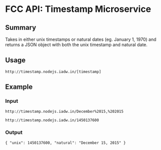 # FCC API: Timestamp Microservice

## Summary
Takes in either unix timestamps or natural dates (eg. January 1, 1970) 
and returns a JSON object with both the unix timestamp and natural date.

## Usage

```http://timestamp.nodejs.iadw.in/[timestamp]```

## Example

### Input
```http://timestamp.nodejs.iadw.in/December%2015,%202015```

```http://timestamp.nodejs.iadw.in/1450137600```

### Output
```{ "unix": 1450137600, "natural": "December 15, 2015" }```